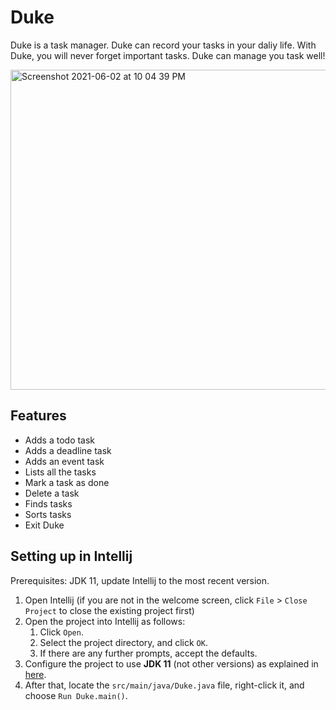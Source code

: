 # Duke 

Duke is a task manager. Duke can record your tasks in your daliy life. With Duke, you will never forget important tasks. Duke can manage you task well!

<img width="512" alt="Screenshot 2021-06-02 at 10 04 39 PM" src="https://user-images.githubusercontent.com/56251951/120494644-925af780-c3ee-11eb-9aec-9a0d08dd87a4.png">

## Features 
- Adds a todo task 
- Adds a deadline task 
- Adds an event task 
- Lists all the tasks
- Mark a task as done
- Delete a task
- Finds tasks
- Sorts tasks
- Exit Duke

## Setting up in Intellij

Prerequisites: JDK 11, update Intellij to the most recent version.

1. Open Intellij (if you are not in the welcome screen, click `File` > `Close Project` to close the existing project first)
1. Open the project into Intellij as follows:
   1. Click `Open`.
   1. Select the project directory, and click `OK`.
   1. If there are any further prompts, accept the defaults.
1. Configure the project to use **JDK 11** (not other versions) as explained in [here](https://www.jetbrains.com/help/idea/sdk.html#set-up-jdk).
1. After that, locate the `src/main/java/Duke.java` file, right-click it, and choose `Run Duke.main()`. 
